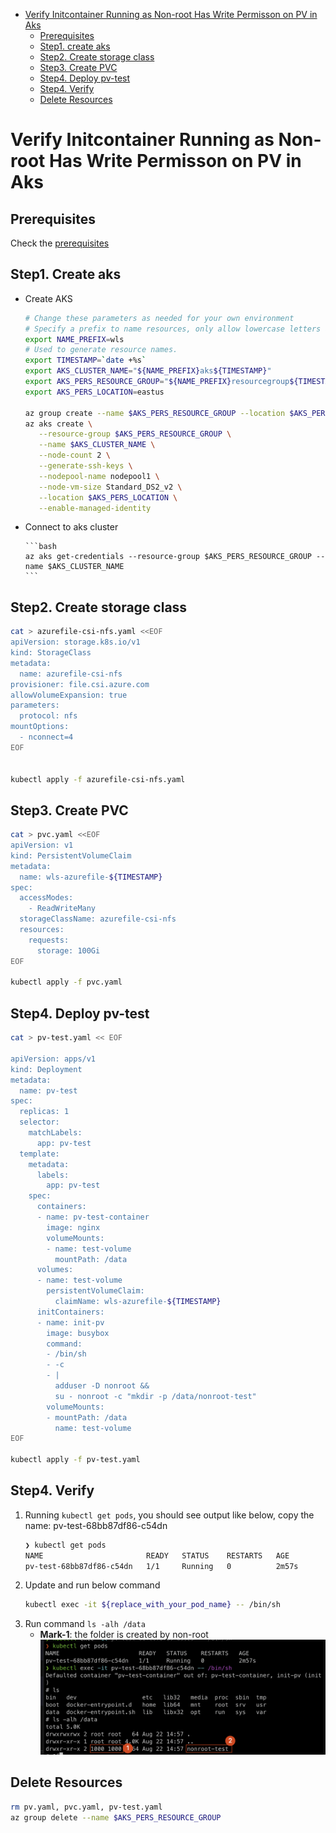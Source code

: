 - [Verify Initcontainer Running as Non-root Has Write Permisson on PV in Aks](#verify-initcontainer-running-as-non-root-has-write-permisson-on-pv-in-aks)
  * [Prerequisites](#prerequisites)
  * [Step1. create aks](#step1-create-aks)
  * [Step2. Create storage class](#step2-create-storage-class)
  * [Step3. Create PVC](#step3-create-pvc)
  * [Step4. Deploy pv-test](#step4-deploy-pv-test)
  * [Step4. Verify](#step4-verify)
  * [Delete Resources](#delete-resources)

# Verify Initcontainer Running as Non-root Has Write Permisson on PV in Aks

## Prerequisites

Check the [prerequisites](https://oracle.github.io/weblogic-kubernetes-operator/samples/azure-kubernetes-service/domain-on-pv/#prerequisites "prerequisites")

## Step1. Create aks

- Create AKS 
    ```bash
    # Change these parameters as needed for your own environment
    # Specify a prefix to name resources, only allow lowercase letters and numbers, between 1 and 7 characters
    export NAME_PREFIX=wls
    # Used to generate resource names.
    export TIMESTAMP=`date +%s`
    export AKS_CLUSTER_NAME="${NAME_PREFIX}aks${TIMESTAMP}"
    export AKS_PERS_RESOURCE_GROUP="${NAME_PREFIX}resourcegroup${TIMESTAMP}"
    export AKS_PERS_LOCATION=eastus
    
    az group create --name $AKS_PERS_RESOURCE_GROUP --location $AKS_PERS_LOCATION
    az aks create \
       --resource-group $AKS_PERS_RESOURCE_GROUP \
       --name $AKS_CLUSTER_NAME \
       --node-count 2 \
       --generate-ssh-keys \
       --nodepool-name nodepool1 \
       --node-vm-size Standard_DS2_v2 \
       --location $AKS_PERS_LOCATION \
       --enable-managed-identity
    
    ```

- Connect to aks cluster

      ```bash
      az aks get-credentials --resource-group $AKS_PERS_RESOURCE_GROUP --name $AKS_CLUSTER_NAME
      ```

## Step2. Create storage class

```bash
cat > azurefile-csi-nfs.yaml <<EOF
apiVersion: storage.k8s.io/v1
kind: StorageClass
metadata:
  name: azurefile-csi-nfs
provisioner: file.csi.azure.com
allowVolumeExpansion: true
parameters:
  protocol: nfs
mountOptions:
  - nconnect=4
EOF


kubectl apply -f azurefile-csi-nfs.yaml
```


## Step3. Create PVC

```bash
cat > pvc.yaml <<EOF
apiVersion: v1
kind: PersistentVolumeClaim
metadata:
  name: wls-azurefile-${TIMESTAMP}
spec:
  accessModes:
    - ReadWriteMany
  storageClassName: azurefile-csi-nfs
  resources:
    requests:
      storage: 100Gi
EOF

kubectl apply -f pvc.yaml

```

## Step4. Deploy pv-test

```bash
cat > pv-test.yaml << EOF

apiVersion: apps/v1
kind: Deployment
metadata:
  name: pv-test
spec:
  replicas: 1
  selector:
    matchLabels:
      app: pv-test
  template:
    metadata:
      labels:
        app: pv-test
    spec:
      containers:
      - name: pv-test-container
        image: nginx
        volumeMounts:
        - name: test-volume
          mountPath: /data
      volumes:
      - name: test-volume
        persistentVolumeClaim:
          claimName: wls-azurefile-${TIMESTAMP}
      initContainers:
      - name: init-pv
        image: busybox
        command:
        - /bin/sh
        - -c
        - |
          adduser -D nonroot && 
          su - nonroot -c "mkdir -p /data/nonroot-test"
        volumeMounts:
        - mountPath: /data
          name: test-volume
EOF

kubectl apply -f pv-test.yaml


```


## Step4. Verify

1.  Running `kubectl get pods`, you should see output like below, copy the name: pv-test-68bb87df86-c54dn
    ```bash
    ❯ kubectl get pods
    NAME                       READY   STATUS    RESTARTS   AGE
    pv-test-68bb87df86-c54dn   1/1     Running   0          2m57s
    ```
2.  Update and run below command
    ```bash
    kubectl exec -it ${replace_with_your_pod_name} -- /bin/sh

    ```
3.  Run command `ls -alh /data`
    -   **Mark-1**: the folder is created by non-root
    ![](../Resources/Weblogic/image_2Gqg8eSO6u.png)


## Delete Resources

```bash
rm pv.yaml, pvc.yaml, pv-test.yaml
az group delete --name $AKS_PERS_RESOURCE_GROUP

```